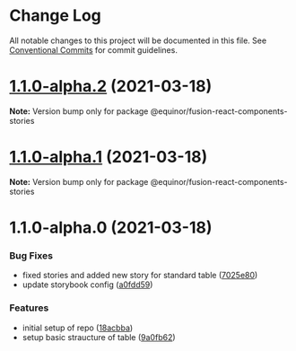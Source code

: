 # Change Log

All notable changes to this project will be documented in this file.
See [Conventional Commits](https://conventionalcommits.org) for commit guidelines.

# [1.1.0-alpha.2](https://github.com/equinor/fusion-react-components/compare/@equinor/fusion-react-components-stories@1.1.0-alpha.1...@equinor/fusion-react-components-stories@1.1.0-alpha.2) (2021-03-18)

**Note:** Version bump only for package @equinor/fusion-react-components-stories





# [1.1.0-alpha.1](https://github.com/equinor/fusion-react-components/compare/@equinor/fusion-react-components-stories@1.1.0-alpha.0...@equinor/fusion-react-components-stories@1.1.0-alpha.1) (2021-03-18)

**Note:** Version bump only for package @equinor/fusion-react-components-stories





# 1.1.0-alpha.0 (2021-03-18)


### Bug Fixes

* fixed stories and added new story for standard table ([7025e80](https://github.com/equinor/fusion-react-components/commit/7025e80762edf1a06af199c03db2f9da2d23f3f5))
* update storybook config ([a0fdd59](https://github.com/equinor/fusion-react-components/commit/a0fdd59ae7dba1bf56ba64e2cb495af6a98dea21))


### Features

* initial setup of repo ([18acbba](https://github.com/equinor/fusion-react-components/commit/18acbbac12af1e47f9c837278fe055286044b5d8))
* setup basic straucture of table ([9a0fb62](https://github.com/equinor/fusion-react-components/commit/9a0fb62fcc2f42de40aff568e3251dcd5ab3d15a))
